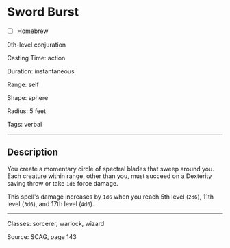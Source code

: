 # Sword Burst

- [ ] Homebrew

0th-level conjuration

Casting Time: action

Duration: instantaneous

Range: self

Shape: sphere

Radius: 5 feet

Tags: verbal

---

## Description
You create a momentary circle of spectral blades that sweep around you. Each creature within range, other than you, must succeed on a Dexterity saving throw or take `1d6` force damage.

This spell's damage increases by `1d6` when you reach 5th level (`2d6`), 11th level (`3d6`), and 17th level (`4d6`).

---

Classes: sorcerer, warlock, wizard

Source: SCAG, page 143
